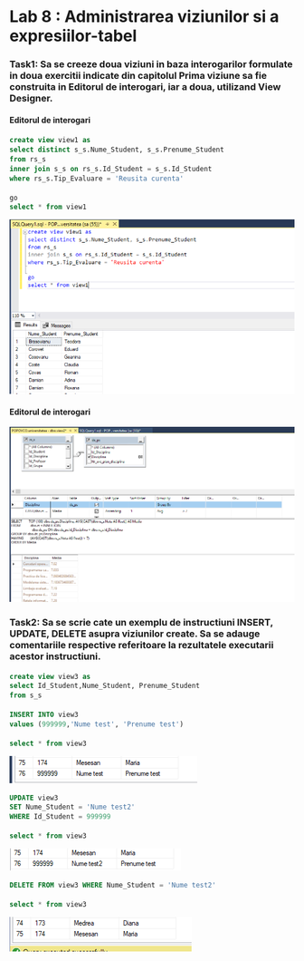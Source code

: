 # Lab 8 : Administrarea viziunilor si a expresiilor-tabel

### Task1: Sa se creeze doua viziuni in baza interogarilor formulate in doua exercitii indicate din capitolul Prima viziune sa fie construita in Editorul de interogari, iar a doua, utilizand View Designer.

#### Editorul de interogari
```SQL
create view view1 as
select distinct s_s.Nume_Student, s_s.Prenume_Student
from rs_s
inner join s_s on rs_s.Id_Student = s_s.Id_Student
where rs_s.Tip_Evaluare = 'Reusita curenta'

go
select * from view1
```
![task1.1](task1.1.png)

#### Editorul de interogari

![task1.2](task1.2.png)

### Task2: Sa se scrie cate un exemplu de instructiuni INSERT, UPDATE, DELETE asupra viziunilor create. Sa se adauge comentariile respective referitoare la rezultatele executarii acestor instructiuni.

```SQL
create view view3 as
select Id_Student,Nume_Student, Prenume_Student
from s_s

INSERT INTO view3
values (999999,'Nume test', 'Prenume test')

select * from view3 
```
![task2.1](task2.1.png)
```SQL
UPDATE view3
SET Nume_Student = 'Nume test2'
WHERE Id_Student = 999999

select * from view3 
```
![task2.2](task2.2.png)
```SQL
DELETE FROM view3 WHERE Nume_Student = 'Nume test2'

select * from view3 
```
![task2.3](task2.3.png)